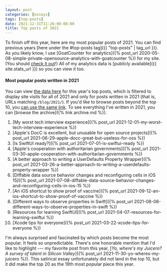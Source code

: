 ```yaml
---
layout: post
categories: [essays]
tags: [top-posts]
date: 2021-12-31T11:26:00-08:00
title: Top posts of 2021
---
```


To finish off this year, here are my most popular posts of 2021. You can find previous years [here under the #top-posts tag]({{ "top-posts" | tag_url }}). As you likely know, I use [GoatCounter for analytics]({% post_url 2020-05-08-simple-private-opensource-analytics-with-goatcounter %}) for my site. (You should [check it out](https://www.goatcounter.com)!) All of my analytics data is [publicly available]({{ site.stats_url }}) so you can view it too.

<!--excerpt-->

#### Most popular posts written in 2021

You can view [the data here][stats-link] for this year's top posts, which is filtered to display site visits for all of 2021 and only for posts written in 2021 (that is, URLs matching `/blog/2021/`). If you'd like to browse posts beyond the top 10, you [can use the same link][stats-link]. To see everything I've written in 2021, you can [browse the archive]({% link archive.md %}).

1. [My worst tech interview experience]({% post_url 2021-12-01-my-worst-tech-interview-experience %})
1. [Apple's DocC is excellent, but unusable for open source projects]({% post_url 2021-06-29-apple-docc-great-but-useless-for-oss %})
1. [Is SwiftUI ready?]({% post_url 2021-07-01-is-swiftui-ready %})
1. [Apple's cooperation with authoritarian governments]({% post_url 2021-03-30-apple-cooperation-with-authoritarian-governments %})
1. [A better approach to writing a UserDefaults Property Wrapper]({% post_url 2021-03-26-a-better-approach-to-writing-a-userdefaults-property-wrapper %})
1. [Diffable data source behavior changes and reconfiguring cells in iOS 15]({% post_url 2021-07-08-diffable-data-source-behavior-changes-and-reconfiguring-cells-in-ios-15 %})
1. [An iOS shortcut to show proof of vaccine]({% post_url 2021-09-12-an-ios-shortcut-to-show-proof-of-vaccine %})
1. [Different ways to observe properties in Swift]({% post_url 2021-08-08-different-ways-to-observe-properties-in-swift %})
1. [Resources for learning SwiftUI]({% post_url 2021-04-07-resources-for-learning-swiftui %})
1. [Xcode tips for everyone]({% post_url 2021-03-22-xcode-tips-for-everyone %})

I'm always surprised and fascinated by which posts become the most popular. It feels so unpredictable. There's one honorable mention that I'd like to highlight --- my favorite post from this year, [*Yo, where's my Juicero? A survey of talent in Silicon Valley*]({% post_url 2021-11-30-yo-wheres-my-juicero %}). This satirical essay unfortunately did not land in the top 10, but it did make the top 20 as the 19th most popular piece this year.

[stats-link]:https://stats.jessesquires.com/?period-start=2021-01-01&period-end=2021-12-31&filter=%2Fblog%2F2021
